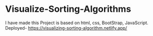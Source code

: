 # Visualize-Sorting-Algorithms
I have made this Project is based on html, css, BootStrap, JavaScript.
Deployed- https://visualizing-sorting-algorithm.netlify.app/
